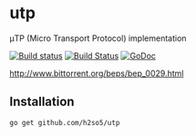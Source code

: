 utp
===

μTP (Micro Transport Protocol) implementation

[![Build status](https://ci.appveyor.com/api/projects/status/j1be8y7p6nd2wqqw?svg=true&branch=master)](https://ci.appveyor.com/project/h2so5/utp)
[![Build Status](https://travis-ci.org/h2so5/utp.svg?branch=master)](https://travis-ci.org/h2so5/utp)
[![GoDoc](https://godoc.org/github.com/h2so5/utp?status.svg)](http://godoc.org/github.com/h2so5/utp)

http://www.bittorrent.org/beps/bep_0029.html

## Installation

```
go get github.com/h2so5/utp
```
